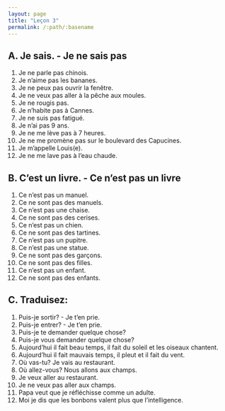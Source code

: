 ```yaml
---
layout: page
title: "Leçon 3"
permalink: /:path/:basename
---
```


## A. Je sais. - Je ne sais pas
1. Je ne parle pas chinois.  
2. Je n’aime pas les bananes.  
3. Je ne peux pas ouvrir la fenêtre.  
4. Je ne veux pas aller à la pêche aux moules.  
5. Je ne rougis pas.  
6. Je n’habite pas à Cannes.  
7. Je ne suis pas fatigué.  
8. Je n’ai pas 9 ans.  
9. Je ne me lève pas à 7 heures.  
10. Je ne me promène pas sur le boulevard des Capucines.  
11. Je m’appelle Louis(e).  
12. Je ne me lave pas à l’eau chaude.  

## B. C’est un livre. - Ce n’est pas un livre  
1. Ce n’est pas un manuel.  
2. Ce ne sont pas des manuels.  
3. Ce n’est pas une chaise.  
4. Ce ne sont pas des cerises.  
5. Ce n’est pas un chien.  
6. Ce ne sont pas des tartines.  
7. Ce n’est pas un pupitre.  
8. Ce n’est pas une statue.  
9. Ce ne sont pas des garçons.  
10. Ce ne sont pas des filles.  
11. Ce n’est pas un enfant.  
12. Ce ne sont pas des enfants.  

## C. Traduisez:  
1. Puis-je sortir? - Je t’en prie.  
2. Puis-je entrer? - Je t’en prie.  
3. Puis-je te demander quelque chose?  
4. Puis-je vous demander quelque chose?  
5. Aujourd’hui il fait beau temps, il fait du soleil et les oiseaux chantent.  
6. Aujourd’hui il fait mauvais temps, il pleut et il fait du vent.  
7. Où vas-tu? Je vais au restaurant.  
8. Où allez-vous? Nous allons aux champs.  
9. Je veux aller au restaurant.  
10. Je ne veux pas aller aux champs.  
11. Papa veut que je réfléchisse comme un adulte.  
12. Moi je dis que les bonbons valent plus que l’intelligence.  
